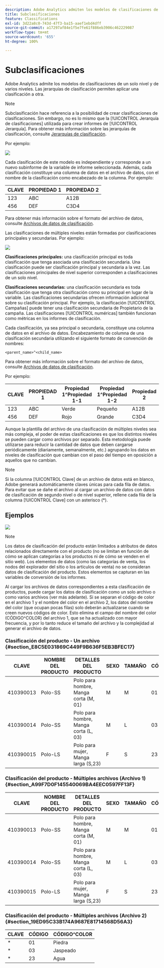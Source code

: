 ```yaml
---
description: Adobe Analytics admiten los modelos de clasificaciones de un solo nivel y de varios niveles. Las jerarquías de clasificación permiten aplicar una clasificación a otra.
title: Subclasificaciones
feature: Classifications
exl-id: 3d22a8c0-743d-47f3-ba15-aaef1ebd4dff
source-git-commit: a17297af84e1f5e7fe61f886eb3906c462229087
workflow-type: tm+mt
source-wordcount: '655'
ht-degree: 100%

---
```


# Subclasificaciones

Adobe Analytics admite los modelos de clasificaciones de un solo nivel y de varios niveles. Las jerarquías de clasificación permiten aplicar una clasificación a otra.

>[!NOTE]
>
>Subclasificación hace referencia a la posibilidad de crear clasificaciones de clasificaciones. Sin embargo, no es lo mismo que la [!UICONTROL Jerarquía de clasificaciones] utilizada para crear informes de [!UICONTROL Jerarquía]. Para obtener más información sobre las jerarquías de clasificación, consulte [Jerarquías de clasificación](/help/admin/admin/c-manage-report-suites/c-edit-report-suites/conversion-var-admin/classification-hierarchies.md).

Por ejemplo:

![](assets/single-level-popup-C.png)

Cada clasificación de este modelo es independiente y corresponde a un nuevo subinforme de la variable de informe seleccionada. Además, cada clasificación constituye una columna de datos en el archivo de datos, con el nombre de la clasificación como encabezado de la columna. Por ejemplo:

| CLAVE | PROPIEDAD 1 | PROPIEDAD 2 |
|---|---|---|
| 123 | ABC | A12B |
| 456 | DEF | C3D4 |

Para obtener más información sobre el formato del archivo de datos, consulte [Archivos de datos de clasificación](/help/components/classifications/importer/c-saint-data-files.md).

Las clasificaciones de múltiples niveles están formadas por clasificaciones principales y secundarias. Por ejemplo:

![](assets/Multi-Level-Class-popup.png)

**Clasificaciones principales:** una clasificación principal es toda clasificación que tenga asociada una clasificación secundaria. Una clasificación puede ser clasificación principal y secundaria a la vez. Las clasificaciones principales de nivel superior corresponden a clasificaciones de un solo nivel.

**Clasificaciones secundarias:** una clasificación secundaria es toda clasificación que tenga otra clasificación como su principal en lugar de la variable. Las clasificaciones secundarias ofrecen información adicional sobre su clasificación principal. Por ejemplo, la clasificación [!UICONTROL Campañas] puede tener una clasificación secundaria de Propietario de la campaña. Las clasificaciones [!UICONTROL numéricas] también funcionan como métricas en los informes de clasificación.

Cada clasificación, ya sea principal o secundaria, constituye una columna de datos en el archivo de datos. Encabezamiento de columna de una clasificación secundaria utilizando el siguiente formato de convención de nombres:

`<parent_name>^<child_name>`

Para obtener más información sobre el formato del archivo de datos, consulte [Archivos de datos de clasificación](/help/components/classifications/importer/c-saint-data-files.md).

Por ejemplo:

| CLAVE | PROPIEDAD 1 | Propiedad 1^Propiedad 1-1 | Propiedad 1^Propiedad 1-2 | Propiedad 2 |
|---|---|---|---|---|
| 123 | ABC | Verde | Pequeño | A12B |
| 456 | DEF | Rojo | Grande | C3D4 |

Aunque la plantilla del archivo de una clasificación de múltiples niveles sea más compleja, el poder de estas clasificaciones es que los distintos niveles se pueden cargar como archivos por separado. Esta metodología puede utilizarse para reducir la cantidad de datos que deben cargarse periódicamente (diariamente, semanalmente, etc.) agrupando los datos en niveles de clasificación que cambian con el paso del tiempo en oposición a aquellos que no cambian.

>[!NOTE]
>
>Si la columna [!UICONTROL Clave] de un archivo de datos está en blanco, Adobe generará automáticamente claves únicas para cada fila de datos. Para evitar que se dañe el archivo al cargar un archivo de datos con datos de clasificación de segundo nivel o de nivel superior, rellene cada fila de la columna [!UICONTROL Clave] con un asterisco (*).

## Ejemplos

![](/help/admin/admin/c-manage-report-suites/c-edit-report-suites/realtime/assets/classifications.png)

>[!NOTE]
>
>Los datos de clasificación del producto están limitados a atributos de datos relacionados directamente con el producto (no se limitan en función de cómo se aplican categorías a los productos ni de cómo se venden en el sitio web). Los elementos de datos (como las categorías de venta, los nodos del explorador del sitio o los artículos de venta) no se consideran datos de clasificación del producto. Estos elementos se capturan en las variables de conversión de los informes.

Al cargar los archivos de datos correspondientes a esta clasificación de productos, puede cargar los datos de clasificación como un solo archivo o como varios archivos (ver más adelante). Si se separan el código de color en el archivo 1 y el nombre del color en el archivo 2, los datos del nombre del color (que ocupan pocas filas) solo deberán actualizarse cuando se creen nuevos códigos de color. Esto elimina el campo del nombre del color (CÓDIGO^COLOR) del archivo 1, que se ha actualizado con mayor frecuencia, y por lo tanto reduce el tamaño del archivo y la complejidad al generar el archivo de datos.

### Clasificación del producto - Un archivo {#section_E8C5E031869C449F9B636F5EB3BFEC17}

| CLAVE | NOMBRE DEL PRODUCTO | DETALLES DEL PRODUCTO | SEXO | TAMAÑO | CÓDIGO | CÓDIGO^COLOR |
|---|---|---|---|---|---|---|
| 410390013 | Polo-SS | Polo para hombre, Manga corta (M, 01) | M | M | 01 | Piedra |
| 410390014 | Polo-SS | Polo para hombre, Manga corta (L, 03) | M | L | 03 | Jaspeado |
| 410390015 | Polo-LS | Polo para mujer, Manga larga (S,23) | F | S | 23 | Agua |

### Clasificación del producto - Múltiples archivos (Archivo 1) {#section_A99F7D0F145540069BA4EEC0597FF13F}

| CLAVE | NOMBRE DEL PRODUCTO | DETALLES DEL PRODUCTO | SEXO | TAMAÑO | CÓDIGO |
|---|---|---|---|---|---|
| 410390013 | Polo-SS | Polo para hombre, Manga corta (M, 01) | M | M | 01 |
| 410390014 | Polo-SS | Polo para hombre, Manga corta (L, 03) | M | L | 03 |
| 410390015 | Polo-LS | Polo para mujer, Manga larga (S,23) | F | S | 23 |

### Clasificación del producto - Múltiples archivos (Archivo 2) {#section_19ED95C33B174A9687E81714568D56A3}

| CLAVE | CÓDIGO | CÓDIGO^COLOR |
|---|---|---|
| &#42; | 01 | Piedra |
| &#42; | 03 | Jaspeado |
| &#42; | 23 | Agua |
